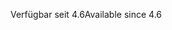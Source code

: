 <span data-ttu-id="4291d-101">Verfügbar seit 4.6</span><span class="sxs-lookup"><span data-stu-id="4291d-101">Available since 4.6</span></span>